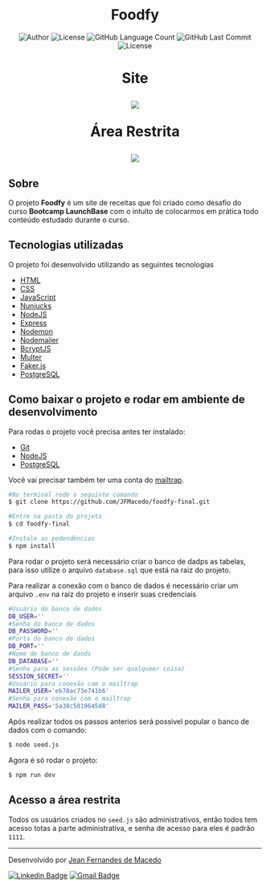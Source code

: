 <h1 align="center">
	Foodfy
</h1>

<p align="center">
	<img alt="Author" src="https://img.shields.io/badge/Author-Jean%20Fernandes%20de%20Macedo-6558c3?style=plastic" />
	<img alt="License" src="https://img.shields.io/badge/license-MIT-6558C3?style=plastic" />
	<img alt="GitHub Language Count" src="https://img.shields.io/github/languages/count/JFMacedo/foodfy-final?color=6558C3&style=plastic" />
	<img alt="GitHub Last Commit" src="https://img.shields.io/github/last-commit/JFMacedo/foodfy-final?color=6558C3&style=plastic" />
	<img alt="License" src="https://img.shields.io/badge/status-Conclu%C3%ADdo-6558C3?style=plastic" />
</p>

<h1 align="center">
	<span>
		<p>Site</p>
		<img src="https://media.giphy.com/media/k3kha2nr5K7vY6LFFj/giphy.gif" />
	</span>
	<span>
		<p>Área Restrita</p>
		<img src="https://media.giphy.com/media/Q1G3bOPXX2IzXixR5h/giphy.gif" />
	</span>
</h1>

## Sobre

O projeto **Foodfy** é um site de receitas que foi criado como desafio do curso **Bootcamp LaunchBase** com o intuito de colocarmos em prática todo conteúdo estudado durante o curso.

## Tecnologias utilizadas

O projeto foi desenvolvido utilizando as seguintes tecnologias

- [HTML](https://developer.mozilla.org/pt-BR/docs/Web/HTML)
- [CSS](https://developer.mozilla.org/pt-BR/docs/Web/CSS)
- [JavaScript](https://developer.mozilla.org/pt-BR/docs/Web/JavaScript)
- [Nunjucks](https://mozilla.github.io/nunjucks/)
- [NodeJS](https://nodejs.org/pt-br/)
- [Express](https://expressjs.com/pt-br/)
- [Nodemon](https://nodemon.io/)
- [Nodemailer](https://nodemailer.com/about/)
- [BcryptJS](https://github.com/dcodeIO/bcrypt.js)
- [Multer](https://github.com/expressjs/multer)
- [Faker.js](https://github.com/Marak/Faker.js)
- [PostgreSQL](https://www.postgresql.org/)

## Como baixar o projeto e rodar em ambiente de desenvolvimento

Para rodas o projeto você precisa antes ter instalado:
- [Git](https://git-scm.com/)
- [NodeJS](https://nodejs.org/pt-br/)
- [PostgreSQL](https://www.postgresql.org/)

Você vai precisar também ter uma conta do [mailtrap](https://mailtrap.io/).

```zsh
#No terminal rode o seguinte comando
$ git clone https://github.com/JFMacedo/foodfy-final.git

#Entre na pasta do projeto
$ cd foodfy-final

#Instale as pedendências
$ npm install
```

Para rodar o projeto será necessário criar o banco de dadps as tabelas, para isso utilize o arquivo `database.sql` que está na raiz do projeto.

Para realizar a conexão com o banco de dados é necessário criar um arquivo `.env` na raiz do projeto e inserir suas credenciais
```zsh
#Usuário do banco de dados
DB_USER=''
#Senha do banco de dados
DB_PASSWORD=''
#Porta do banco de dados
DB_PORT=''
#Nome de banco de daods
DB_DATABASE=''
#Senha para as sessões (Pode ser qualqueer coisa)
SESSION_SECRET=''
#Usuário para conexão com o mailtrap
MAILER_USER='eb78ac73e741b6'
#Senha para conexão com o mailtrap
MAILER_PASS='5a38c5819645d8'
```

Após realizar todos os passos anterios será possivel popular o banco de dados com o comando:
```zsh
$ node seed.js
```

Agora é só rodar o projeto:
```zsh
$ npm run dev
```

## Acesso a área restrita

Todos os usuários criados no `seed.js` são administrativos, então todos tem acesso totas a parte administrativa, e senha de acesso para eles é padrão `1111`.

---

Desenvolvido por [Jean Fernandes de Macedo](https://github.com/JFMcacedo)

[![Linkedin Badge](https://img.shields.io/badge/-Jean%20Fernandes%20de%20Macedo-0077B5?style=plastic&logo=Linkedin&link=https://www.linkedin.com/in/jean-fernandes-de-macedo-b843a3194/)](https://www.linkedin.com/in/jean-fernandes-de-macedo-b843a3194/) 
[![Gmail Badge](https://img.shields.io/badge/-jfmacedo91@gmail.com-c14438?style=plastic&logo=Gmail&logoColor=white&link=mailto:jfmacedo91@gmail.com)](mailto:jfmacedo91@gmail.com)